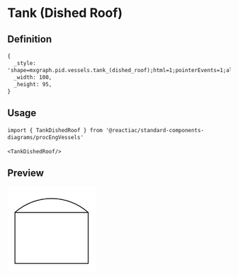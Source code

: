 # Tank (Dished Roof)

## Definition

```
{
  _style: 'shape=mxgraph.pid.vessels.tank_(dished_roof);html=1;pointerEvents=1;align=center;verticalLabelPosition=bottom;verticalAlign=top;dashed=0;',
  _width: 100,
  _height: 95,
}
```

## Usage

```
import { TankDishedRoof } from '@reactiac/standard-components-diagrams/procEngVessels'

<TankDishedRoof/>
```

## Preview

<img src="./tank-dished-roof.png" width="200"/>
